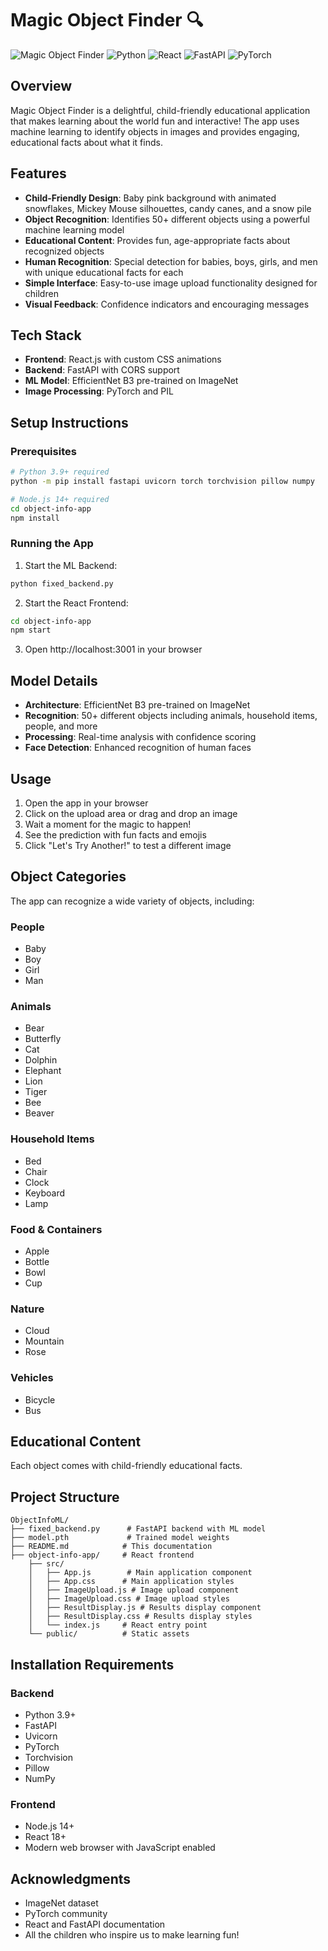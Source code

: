 # Magic Object Finder 🔍

![Magic Object Finder](https://img.shields.io/badge/Magic%20Object%20Finder-Child%20Friendly-ff69b4)
![Python](https://img.shields.io/badge/Python-3.9%2B-blue)
![React](https://img.shields.io/badge/React-18.x-61DAFB)
![FastAPI](https://img.shields.io/badge/FastAPI-0.95.1-009688)
![PyTorch](https://img.shields.io/badge/PyTorch-2.0.0-EE4C2C)

## Overview

Magic Object Finder is a delightful, child-friendly educational application that makes learning about the world fun and interactive! The app uses machine learning to identify objects in images and provides engaging, educational facts about what it finds.

## Features

- **Child-Friendly Design**: Baby pink background with animated snowflakes, Mickey Mouse silhouettes, candy canes, and a snow pile
- **Object Recognition**: Identifies 50+ different objects using a powerful machine learning model
- **Educational Content**: Provides fun, age-appropriate facts about recognized objects
- **Human Recognition**: Special detection for babies, boys, girls, and men with unique educational facts for each
- **Simple Interface**: Easy-to-use image upload functionality designed for children
- **Visual Feedback**: Confidence indicators and encouraging messages

## Tech Stack

- **Frontend**: React.js with custom CSS animations
- **Backend**: FastAPI with CORS support
- **ML Model**: EfficientNet B3 pre-trained on ImageNet
- **Image Processing**: PyTorch and PIL

## Setup Instructions

### Prerequisites
```bash
# Python 3.9+ required
python -m pip install fastapi uvicorn torch torchvision pillow numpy

# Node.js 14+ required
cd object-info-app
npm install
```

### Running the App

1. Start the ML Backend:
```bash
python fixed_backend.py
```

2. Start the React Frontend:
```bash
cd object-info-app
npm start
```

3. Open http://localhost:3001 in your browser

## Model Details

- **Architecture**: EfficientNet B3 pre-trained on ImageNet
- **Recognition**: 50+ different objects including animals, household items, people, and more
- **Processing**: Real-time analysis with confidence scoring
- **Face Detection**: Enhanced recognition of human faces

## Usage

1. Open the app in your browser
2. Click on the upload area or drag and drop an image
3. Wait a moment for the magic to happen!
4. See the prediction with fun facts and emojis
5. Click "Let's Try Another!" to test a different image

## Object Categories

The app can recognize a wide variety of objects, including:

### People 
- Baby 
- Boy
- Girl 
- Man 

### Animals 
- Bear 
- Butterfly 
- Cat 
- Dolphin 
- Elephant 
- Lion 
- Tiger 
- Bee 
- Beaver 

### Household Items 
- Bed 
- Chair 
- Clock 
- Keyboard 
- Lamp 

### Food & Containers 
- Apple 
- Bottle 
- Bowl 
- Cup 

### Nature 
- Cloud 
- Mountain 
- Rose 

### Vehicles 
- Bicycle 
- Bus 

##  Educational Content

Each object comes with child-friendly educational facts. 

## Project Structure

```
ObjectInfoML/
├── fixed_backend.py      # FastAPI backend with ML model
├── model.pth             # Trained model weights
├── README.md            # This documentation
├── object-info-app/     # React frontend
    ├── src/
    │   ├── App.js        # Main application component
    │   ├── App.css      # Main application styles
    │   ├── ImageUpload.js # Image upload component
    │   ├── ImageUpload.css # Image upload styles
    │   ├── ResultDisplay.js # Results display component
    │   ├── ResultDisplay.css # Results display styles
    │   └── index.js     # React entry point
    └── public/          # Static assets
```

##  Installation Requirements

### Backend
- Python 3.9+
- FastAPI
- Uvicorn
- PyTorch
- Torchvision
- Pillow
- NumPy

### Frontend
- Node.js 14+
- React 18+
- Modern web browser with JavaScript enabled

##  Acknowledgments

- ImageNet dataset
- PyTorch community
- React and FastAPI documentation
- All the children who inspire us to make learning fun!


